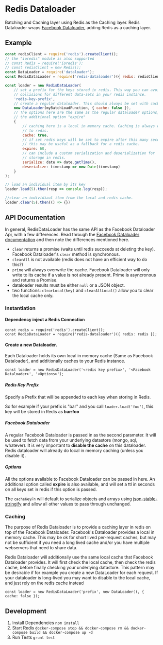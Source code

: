 # Redis Dataloader

Batching and Caching layer using Redis as the Caching layer.
Redis Dataloader wraps [Facebook Dataloader](https://github.com/facebook/dataloader),
adding Redis as a caching layer.

## Example

```javascript
const redisClient = require('redis').createClient();
// the "ioredis" module is also supported
// const Redis = require('ioredis');
// const redisClient = new Redis();
const DataLoader = require('dataloader');
const RedisDataLoader = require('redis-dataloader')({ redis: redisClient });

const loader = new RedisDataLoader(
    // set a prefix for the keys stored in redis. This way you can avoid key
    // collisions for different data-sets in your redis instance.
    'redis-key-prefix',
    // create a regular dataloader. This should always be set with caching disabled.
    new DataLoader(myBatchLoadFunction, { cache: false }),
    // The options here are the same as the regular dataloader options, with
    // the additional option "expire"
    {
        // caching here is a local in memory cache. Caching is always done
        // to redis.
        cache: true,
        // if set redis keys will be set to expire after this many seconds
        // this may be useful as a fallback for a redis cache.
        expire: 60,
        // can include a custom serialization and deserialization for
        // storage in redis.
        serialize: date => date.getTime(),
        deserialize: timestamp => new Date(timestamp)
    }
);

// load an individual item by its key
loader.load(5).then(resp => console.log(resp));

//clear an individiaul item from the local and redis cache.
loader.clear(5).then(() => {})
```

## API Documentation

In general, RedisDataLoader has the same API as the Facebook Dataloader Api,
with a few differences. Read through the [Facebook Dataloader documentation](https://github.com/facebook/dataloader) and then note the differences mentioned here.

- `clear` returns a promise (waits until redis succeeds at deleting the key). Facebook Dataloader's `clear` method is synchronous.
- `clearAll` is not available (redis does not have an efficient way to do this?)
- `prime` will always overwrite the cache. Facebook Dataloader will only write to
its cache if a value is not already present. Prime is asyncronous and returns a Promise.
- dataloader results must be either `null` or a JSON object.
- two functions: `clearLocal(key)` and `clearAllLocal()` allow you to clear the local cache only.

### Instantiation

#### Dependency inject a Redis Connection

```
const redis = require('redis').createClient();
const RedisDataLoader = require('redis-dataloader')({ redis: redis });
```

#### Create a new Dataloader.

Each Dataloader holds its own local in memory cache (Same as Facebook Dataloader),
and additionally caches to your Redis instance.

```
const loader = new RedisDataLoader('<redis key prefix>', '<Facebook Dataloader>', '<Options>');
```

##### Redis Key Prefix

Specify a Prefix that will be appended to each key when storing in Redis.

So for example if your prefix is "bar" and you call `loader.load('foo')`, this key
will be stored in Redis as **bar:foo**

##### Facebook Dataloader

A regular Facebook Dataloader is passed in as the second parameter. It will be
used to fetch data from your underlying datastore (mongo, sql, whatever).
It is very important to **disable the cache** on this dataloader. Redis dataloader
will already do local in memory caching (unless you disable it).

##### Options

All the options available to Facebook Dataloader can be passed in here. An
additional option called **expire** is also available, and will set a ttl in seconds
on all keys set in redis if this option is passed.

The `cacheKeyFn` will default to serialize objects and arrays using [json-stable-stringify](https://github.com/substack/json-stable-stringify) and allow all other values to pass through unchanged.

### Caching

The purpose of Redis Dataloader is to provide a caching layer in redis on top
of the Facebook Dataloader. Facebook's Dataloader provides a local in memory cache.
This may be ok for short lived per-request caches, but may not be sufficient if
you need a long lived cache and/or you have multiple webservers that need to share
data.

Redis Dataloader will additionally use the same local cache that Facebook Dataloader
provides. It will first check the local cache, then check the redis cache, before
finally checking your underlying datastore. This pattern may be desirable if for
example you create a new DataLoader for each request. If your dataloader is long-lived
you may want to disable to the local cache, and just rely on the redis cache instead

```
const loader = new RedisDataLoader('prefix', new DataLoader(), { cache: false });
```

## Development

1. Install Dependencies `npm install`
1. Start Redis `docker-compose stop && docker-compose rm && docker-compose build && docker-compose up -d`
1. Run Tests `grunt test`

